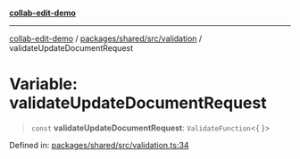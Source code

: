[**collab-edit-demo**](../../../../../README.md)

***

[collab-edit-demo](../../../../../README.md) / [packages/shared/src/validation](../README.md) / validateUpdateDocumentRequest

# Variable: validateUpdateDocumentRequest

> `const` **validateUpdateDocumentRequest**: `ValidateFunction`\<\{ \}\>

Defined in: [packages/shared/src/validation.ts:34](https://github.com/austyle-io/pub-sub-demo/blob/facd25f09850fc4e78e94ce267c52e173d869933/packages/shared/src/validation.ts#L34)
